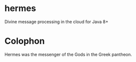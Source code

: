# hermes

Divine message processing in the cloud for Java 8+

# Colophon

Hermes was the messenger of the Gods in the Greek pantheon.
